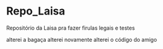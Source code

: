 # Repo_Laisa
Repositório da Laisa pra fazer firulas legais e testes

alterei a bagaça 
alterei novamente 
alterei o código do amigo
